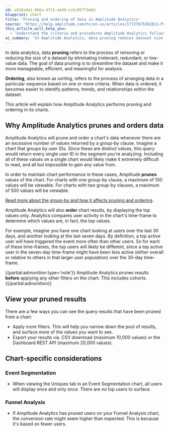 ```yaml
---
id: a916ade1-9b6a-4721-a44d-ccbc95773e0d
blueprint: chart
title: 'Pruning and ordering of data in Amplitude Analytics'
source: 'https://help.amplitude.com/hc/en-us/articles/17727675382811-Pruning-and-ordering-of-data-in-Amplitude-Analytics'
this_article_will_help_you:
  - 'Understand the criteria and procedures Amplitude Analytics follows when streamlining and sorting data'
ai_summary: 'In Amplitude Analytics, data pruning reduces dataset size by removing irrelevant data. Ordering arranges data to identify patterns. Amplitude prunes and orders chart data to improve readability and value. It limits visible values for performance. Pruned results can be viewed by applying filters or exporting data. Event Segmentation and Funnel Analysis have specific considerations. Top values are displayed, and pruning occurs before applying filters. The purpose is to streamline and enhance data analysis.'
---
```

In data analytics, data **pruning** refers to the process of removing or reducing the size of a dataset by eliminating irrelevant, redundant, or low-value data. The goal of data pruning is to streamline the dataset and make it more manageable, efficient, and meaningful for analysis.

**Ordering**, also known as sorting, refers to the process of arranging data in a particular sequence based on one or more criteria. When data is ordered, it becomes easier to identify patterns, trends, and relationships within the dataset.  

This article will explain how Amplitude Analytics performs pruning and ordering in its charts.

## Why Amplitude Analytics prunes and orders data

Amplitude Analytics will prune and order a chart's data whenever there are an excessive number of values returned by a group-by clause. Imagine a chart that groups by user IDs. Since these are distinct values, this query would return every single user ID in the segment you're analyzing. Including all of these values on a single chart would likely make it extremely difficult to read, and all but impossible to gain any value from.

In order to maintain chart performance in these cases, Amplitude **prunes** values of the chart. For charts with one group-by clause, a maximum of 100 values will be viewable. For charts with two group-by clauses, a maximum of 500 values will be viewable.

[Read more about the group-by and how it affects pruning and ordering](/docs/analytics/charts/group-by).

Amplitude Analytics will also **order** chart results, by displaying the top values only. Analytics compares user activity in the chart's time-frame to determine which values are, in fact, the top values.

For example, imagine you have one chart looking at users over the last 30 days, and another looking at the last seven days. By definition, a top active user will have triggered the event more often than other users. So for each of these time-frames, the top users will likely be different, since a top active user in the seven-day time-frame might have been less active (either overall or relative to others in that larger user population) over the 30-day time-frame.

{{partial:admonition type='note'}}
Amplitude Analytics prunes results **before** applying any other filters on the chart. This includes cohorts.
{{/partial:admonition}}

## View your pruned results

There are a few ways you can see the query results that have been pruned from a chart:

* Apply more filters. This will help you narrow down the pool of results, and surface more of the values you want to see.
* Export your results via .CSV download (maximum 10,000 values) or the Dashboard REST API (maximum 20,000 values).

## Chart-specific considerations

### Event Segmentation

* When viewing the Uniques tab in an Event Segmentation chart, all users will display once and only once. There are no top users to surface.

### Funnel Analysis

* If Amplitude Analytics has pruned users on your Funnel Analysis chart, the conversion rate might seem higher than expected. This is because it's based on fewer users.
